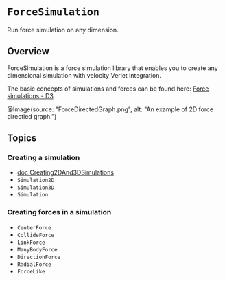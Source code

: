 # ``ForceSimulation``

Run force simulation on any dimension.

## Overview

ForceSimulation is a force simulation library that enables you to create any dimensional simulation with velocity Verlet integration.

The basic concepts of simulations and forces can be found here: [Force simulations - D3](https://d3js.org/d3-force/simulation). 


@Image(source: "ForceDirectedGraph.png", alt: "An example of 2D force directied graph.")



## Topics


### Creating a simulation

* <doc:Creating2DAnd3DSimulations>
* ``Simulation2D``
* ``Simulation3D``
* ``Simulation``

### Creating forces in a simulation
* ``CenterForce``
* ``CollideForce``
* ``LinkForce``
* ``ManyBodyForce``
* ``DirectionForce``
* ``RadialForce``
* ``ForceLike``